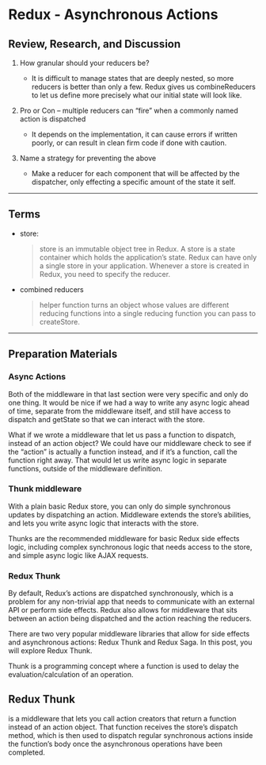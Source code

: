 # Redux - Asynchronous Actions

## Review, Research, and Discussion

1. How granular should your reducers be?
   - It is difficult to manage states that are deeply nested, so more reducers is better than only a few. Redux gives us combineReducers to let us define more precisely what our initial state will look like.
2. Pro or Con – multiple reducers can “fire” when a commonly named action is dispatched

   - It depends on the implementation, it can cause errors if written poorly, or can result in clean firm code if done with caution.

3. Name a strategy for preventing the above
   - Make a reducer for each component that will be affected by the dispatcher, only effecting a specific amount of the state it self.

---

## Terms

- store:
  > store is an immutable object tree in Redux. A store is a state container which holds the application’s state. Redux can have only a single store in your application. Whenever a store is created in Redux, you need to specify the reducer.
- combined reducers
  > helper function turns an object whose values are different reducing functions into a single reducing function you can pass to createStore.
---

## Preparation Materials

### Async Actions

Both of the middleware in that last section were very specific and only do one thing. It would be nice if we had a way to write any async logic ahead of time, separate from the middleware itself, and still have access to dispatch and getState so that we can interact with the store.

What if we wrote a middleware that let us pass a function to dispatch, instead of an action object? We could have our middleware check to see if the “action” is actually a function instead, and if it’s a function, call the function right away. That would let us write async logic in separate functions, outside of the middleware definition.

### Thunk middleware

With a plain basic Redux store, you can only do simple synchronous updates by dispatching an action. Middleware extends the store’s abilities, and lets you write async logic that interacts with the store.

Thunks are the recommended middleware for basic Redux side effects logic, including complex synchronous logic that needs access to the store, and simple async logic like AJAX requests.

### Redux Thunk

By default, Redux’s actions are dispatched synchronously, which is a problem for any non-trivial app that needs to communicate with an external API or perform side effects. Redux also allows for middleware that sits between an action being dispatched and the action reaching the reducers.

There are two very popular middleware libraries that allow for side effects and asynchronous actions: Redux Thunk and Redux Saga. In this post, you will explore Redux Thunk.

Thunk is a programming concept where a function is used to delay the evaluation/calculation of an operation.

## Redux Thunk

is a middleware that lets you call action creators that return a function instead of an action object. That function receives the store’s dispatch method, which is then used to dispatch regular synchronous actions inside the function’s body once the asynchronous operations have been completed.
